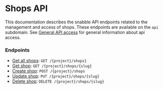 # Shops API

This documentation describes the snabble API endpoints related to the
management and access of shops. These endpoints are available on the
`api` subdomain. See [General API access](api_general.md) for general
information about api access.

### Endpoints

* [Get all shops](#get-get-shops): `GET /{project}/shops}`
* [Get shop](#get-get-shop): `GET /{project}/shops/{slug}`
* [Create shop](#create-shop): `POST /{project}/shops`
* [Update shop](#update-shop): `PUT /{project}/shops/{slug}`
* [Delete shop](#delete-shop): `DELETE /{project}/shops/{slug}`
